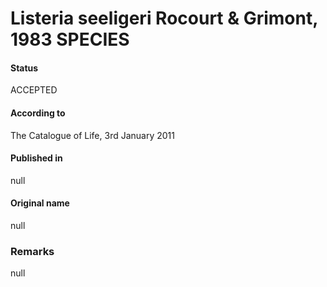 # Listeria seeligeri Rocourt & Grimont, 1983 SPECIES

#### Status
ACCEPTED

#### According to
The Catalogue of Life, 3rd January 2011

#### Published in
null

#### Original name
null

### Remarks
null